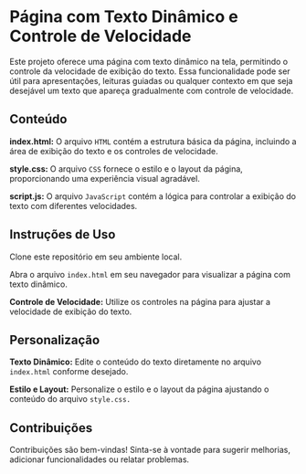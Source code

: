 # Página com Texto Dinâmico e Controle de Velocidade
Este projeto oferece uma página com texto dinâmico na tela, permitindo o controle da velocidade de exibição do texto. Essa funcionalidade pode ser útil para apresentações, leituras guiadas ou qualquer contexto em que seja desejável um texto que apareça gradualmente com controle de velocidade.

## Conteúdo
**index.html:** O arquivo `HTML` contém a estrutura básica da página, incluindo a área de exibição do texto e os controles de velocidade.

**style.css:** O arquivo `CSS` fornece o estilo e o layout da página, proporcionando uma experiência visual agradável.

**script.js:** O arquivo `JavaScript` contém a lógica para controlar a exibição do texto com diferentes velocidades.

## Instruções de Uso
Clone este repositório em seu ambiente local.

Abra o arquivo `index.html` em seu navegador para visualizar a página com texto dinâmico.

**Controle de Velocidade:** Utilize os controles na página para ajustar a velocidade de exibição do texto.

## Personalização
**Texto Dinâmico:** Edite o conteúdo do texto diretamente no arquivo `index.html` conforme desejado.

**Estilo e Layout:** Personalize o estilo e o layout da página ajustando o conteúdo do arquivo `style.css.`

## Contribuições
Contribuições são bem-vindas! Sinta-se à vontade para sugerir melhorias, adicionar funcionalidades ou relatar problemas.